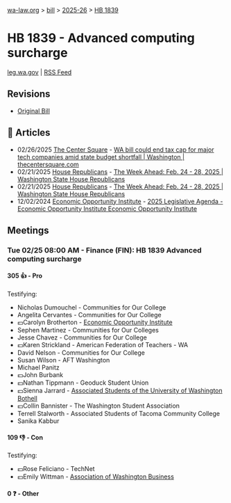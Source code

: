 [wa-law.org](/) > [bill](/bill/) > [2025-26](/bill/2025-26/) > [HB 1839](/bill/2025-26/hb/1839/)

# HB 1839 - Advanced computing surcharge
[leg.wa.gov](https://app.leg.wa.gov/billsummary?BillNumber=1839&Year=2025&Initiative=false) | [RSS Feed](./rss.xml)

## Revisions
* [Original Bill](1/)

## 📰 Articles
* 02/26/2025 [The Center Square](/org/the_center_square/) - [WA bill could end tax cap for major tech companies amid state budget shortfall | Washington | thecentersquare.com](https://www.thecentersquare.com/washington/article_bc6cd952-f47e-11ef-9bdf-5b3c33eb5ea5.html#:~:text=If%20approved,%20House%20Bill%201839)
* 02/21/2025 [House Republicans](/org/house_republicans/) - [The Week Ahead: Feb. 24 - 28, 2025 | Washington State House Republicans](http://houserepublicans.wa.gov/week/the-week-ahead-feb-24-28-2025/#:~:text=HB%201839)
* 02/21/2025 [House Republicans](/org/house_republicans/) - [The Week Ahead: Feb. 24 - 28, 2025 | Washington State House Republicans](https://houserepublicans.wa.gov/week/the-week-ahead-feb-24-28-2025/#:~:text=HB%201839)
* 12/02/2024 [Economic Opportunity Institute](/org/economic_opportunity_institute/) - [2025 Legislative Agenda - Economic Opportunity Institute Economic Opportunity Institute](https://www.opportunityinstitute.org/2025-legislative-agenda/#:~:text=House%20Bill%201839)

## Meetings
### Tue 02/25 08:00 AM - Finance (FIN): HB 1839 Advanced computing surcharge
#### 305 👍 - Pro
Testifying:
* Nicholas Dumouchel - Communities for Our College
* Angelita Cervantes - Communities for Our College
* 💵Carolyn Brotherton - [Economic Opportunity Institute](/org/economic_opportunity_institute/)
* Sephen Martinez - Communities for Our Colleges
* Jesse Chavez - Communities for Our College
* 💵Karen Strickland - American Federation of Teachers - WA
* David Nelson - Communities for Our College
* Susan Wilson - AFT Washington
* Michael Panitz
* 💵John Burbank
* 💵Nathan Tippmann - Geoduck Student Union
* 💵Sienna Jarrard - [Associated Students of the University of Washington Bothell](/org/associated_students_of_the_university_of_washington_bothell/)
* 💵Collin Bannister - The Washington Student Association
* Terrell Stalworth - Associated Students of Tacoma Community College
* Sanika Kabbur

#### 109 👎 - Con
Testifying:
* 💵Rose Feliciano - TechNet
* 💵Emily Wittman - [Association of Washington Business](/org/association_of_washington_business/)

#### 0 ❓ - Other
